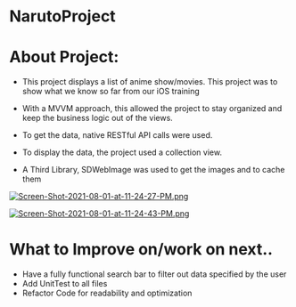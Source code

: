 # NarutoProject

# About Project:

- This project displays a list of anime show/movies. This project was to show what we know so far from our iOS training

- With a MVVM approach, this allowed the project to stay organized and keep the business logic out of the views. 
- To get the data, native RESTful API calls were used. 
- To display the data, the project used a collection view. 

- A Third Library, SDWebImage was used to get the images and to cache them

[![Screen-Shot-2021-08-01-at-11-24-27-PM.png](https://i.postimg.cc/T1XYxRrM/Screen-Shot-2021-08-01-at-11-24-27-PM.png)](https://postimg.cc/DJBKd3jB)

[![Screen-Shot-2021-08-01-at-11-24-43-PM.png](https://i.postimg.cc/dV0QwNT1/Screen-Shot-2021-08-01-at-11-24-43-PM.png)](https://postimg.cc/crVGcmhy)


# What to Improve on/work on next..

- Have a fully functional search bar to filter out data specified by the user
- Add UnitTest to all files
- Refactor Code for readability and optimization

